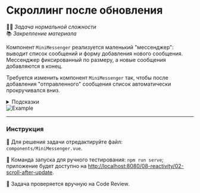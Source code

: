 # Скроллинг после обновления

👷🏻 _Задача нормальной сложности_\
📚 _Закрепление материала_

<!--start_statement-->

Компонент `MiniMessenger` реализуется маленький "мессенджер": выводит список сообщений и форму добавления нового
сообщения. Мессенджер фиксированный по размеру, а новые сообщения добавляются в конец.

Требуется изменить компонент `MiniMessenger` так, чтобы после добавления "отправленного" сообщения список автоматически
прокручивался вниз.

<details>
<summary>Подсказки</summary>

1. Используйте [`template refs`](https://vuejs.org/guide/essentials/template-refs.html) для обращения к DOM элементу и
   непосредственно прокрутки.
2. Используйте [`nextTick`](https://vuejs.org/api/general.html#nexttick) для прокрутки уже после обновления DOM после
добавления нового сообщения.
</details>

<img src="https://i.imgur.com/RP8kNJL.gif" alt="Example" />

<!--end_statement-->

---

### Инструкция

📝 Для решения задачи отредактируйте файл: `components/MiniMessenger.vue`.

🚀 Команда запуска для ручного тестирования: `npm run serve`;\
приложение будет доступно на [http://localhost:8080/08-reactivity/02-scroll-after-update](http://localhost:8080/08-reactivity/02-scroll-after-update).

💬 Задача проверяется вручную на Code Review.
